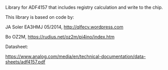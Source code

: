 Library for ADF4157 that includes registry calculation and write to the chip.

This library is based on code by:

JA Soler EA3HMJ 05/2014, http://qlfecv.wordpress.com

Bo OZ2M, https://rudius.net/oz2m/pi4ino/index.htm


Datasheet:

https://www.analog.com/media/en/technical-documentation/data-sheets/adf4157.pdf
